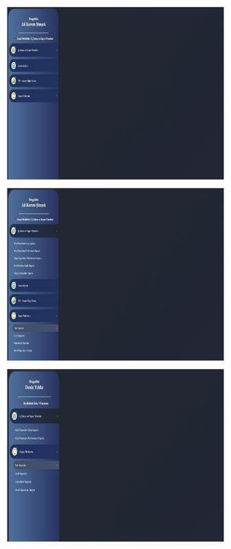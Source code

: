 <div align="center">
  <img height="400" src="https://github.com/krmsmsk/Resimler/blob/main/BI%20DashBoard/Ana%20Ekran.png?raw=true"/>
</div>
<br>
<div align="center">
  <img height="400" src="https://github.com/krmsmsk/Resimler/blob/main/BI%20DashBoard/GM%20Kullan%C4%B1c%C4%B1s%C4%B1.png?raw=true"/>
</div>
<br>
<div align="center">
  <img height="400" src="https://github.com/krmsmsk/Resimler/blob/main/BI%20DashBoard/%C5%9Eube%20Kullan%C4%B1c%C4%B1s%C4%B1.png?raw=true"/>
</div>
